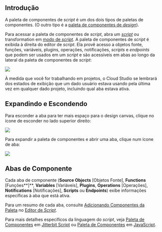 [//]: # (Paleta de Componentes de *Script*)
[//]: # (This is a translation of Version 2, published on August 4, 2021.)

## Introdução

A paleta de componentes de *script* é um dos dois tipos de paletas de
componentes. (O outro tipo é a [paleta de componentes de
*design*](https://success.jitterbit.com/display/CS/Design+Component+Palette?showLanguage=pt_BR)).

Para acessar a paleta de componentes de *script*, abra um
*[script](https://success.jitterbit.com/display/CS/Script+Types+and+Creation?showLanguage=pt_BR)* ou transformation em [modo de *script*](https://success.jitterbit.com/display/CS/Script+Mode?showLanguage=pt_BR). A paleta
de componentes de *script* é exibida à direita do editor de *script*.
Ela provê acesso a objetos fonte, funções, variáveis, plugins,
operações, notificações, *scripts* e *endpoints* que podem ser usados em
um *script* e são acessíveis em abas ao longo da lateral da paleta de
componentes de *script*:

<span class="confluence-embedded-file-wrapper"><img
src="https://docs-source.jitterbit.com/cs/component-palette/source-objects_catalog.png"
class="confluence-embedded-image confluence-external-resource"
data-image-src="https://docs-source.jitterbit.com/cs/component-palette/source-objects_catalog.png" /></span>

À medida que você for trabalhando em projetos, o Cloud Studio se
lembrará dos estados de exibição que um dado usuário estava usando pela
última vez em qualquer dado projeto, incluindo qual aba estava ativa.

## Expandindo e Escondendo

Para esconder a aba para ter mais espaço para o design canvas, clique no
ícone de esconder no lado superior direito:

<span
class="confluence-embedded-file-wrapper"><img src="https://docs-source.jitterbit.com/common/icons/collapse_2.png"
class="confluence-embedded-image confluence-external-resource"
data-image-src="https://docs-source.jitterbit.com/common/icons/collapse_2.png" /></span>

Para expandir a paleta de componentes e abrir uma aba, clique num ícone
de aba:

<span class="confluence-embedded-file-wrapper"><img
src="https://docs-source.jitterbit.com/cs/component-palette/transformation-script_tabs.png"
class="confluence-embedded-image confluence-external-resource"
data-image-src="https://docs-source.jitterbit.com/cs/component-palette/transformation-script_tabs.png" /></span>

## Abas de Componente

Cada aba de componente (**Source Objects** \[Objetos Fonte\],
**Functions** \[Funções**\]**, **Variables** \[Variáveis\], **Plugins**,
**Operations** \[Operações\], **Notifications** \[Notificações\],
**Scripts** ou **Endpoints**) exibe informações específicas à aba que
está ativa.

Para um resumo de cada aba, consulte [Adicionando Componentes da
Paleta](https://success.jitterbit.com/display/CS/Script+Editor?showLanguage=pt_BR#ScriptEditor-adding-components) no [Editor de *Script*](https://success.jitterbit.com/display/CS/Script+Editor?showLanguage=pt_BR).

Para mais detalhes específicos da linguagem do *script*, veja [Paleta
de Componentes](https://success.jitterbit.com/display/CS/Jitterbit+Script?showLanguage=pt_BR#JitterbitScript-component-palette) em [Jitterbit Script](https://success.jitterbit.com/display/CS/Jitterbit+Script?showLanguage=pt_BR) ou [Paleta de
Componentes](https://success.jitterbit.com/display/CS/JavaScript?showLanguage=pt_BR#JavaScript-component-palette) em [JavaScript](https://success.jitterbit.com/display/CS/JavaScript?showLanguage=pt_BR).
